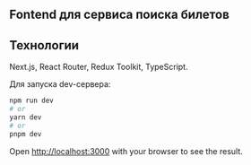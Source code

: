 ## Fontend для сервиcа поиска билетов

## Технологии

Next.js, React Router, Redux Toolkit, TypeScript.

Для запуска dev-сервера:

```bash
npm run dev
# or
yarn dev
# or
pnpm dev
```

Open [http://localhost:3000](http://localhost:3000) with your browser to see the result.
